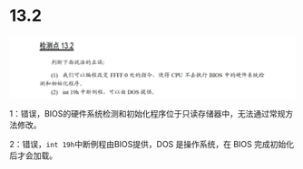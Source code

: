 # 13.2

![image-20250416215144615](image-20250416215144615.png)

1：错误，BIOS的硬件系统检测和初始化程序位于只读存储器中，无法通过常规方法修改。

2：错误，`int 19h`中断例程由BIOS提供，DOS 是操作系统，在 BIOS 完成初始化后才会加载。